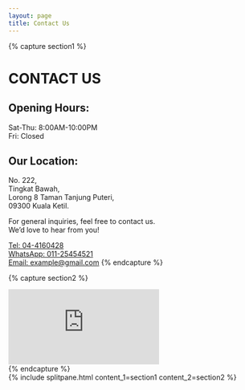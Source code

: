 ```yaml
---
layout: page
title: Contact Us
---
```


{% capture section1 %}
<h1 class="heading mb-3">CONTACT US</h1>
<h2>Opening Hours:</h2>
<p>Sat-Thu: 8:00AM-10:00PM<br/>Fri: Closed</p>
<h2>Our Location:</h2>
<p>No. 222,<br/>Tingkat Bawah,<br/>Lorong 8 Taman Tanjung Puteri,<br/>09300 Kuala Ketil.</p>
<p>For general inquiries, feel free to contact us.<br/>We’d love to hear from you!</p>
<a href="tel:04-4160428">Tel: 04-4160428</a><br/>
<a href="https://wa.link/27sifm">WhatsApp: 011-25454521</a><br/>
<a href="mailto:example@gmail.com">Email: example@gmail.com</a>
{% endcapture %}

{% capture section2 %}
<section class="h-100 w-100">
  <div class="container w-100 h-100 p-0">
    <iframe class="fade-on-view round mx-auto w-100 h-100 p-0" title="Google Map" src="https://www.google.com/maps?q=Uniklinik%20kuala%20ketil&amp;output=embed&amp;hl=en-US&amp;z=12" frameborder="0"></iframe>
  </div>
</section>
{% endcapture %}

<main class="content container">
  {% include splitpane.html
    content_1=section1
    content_2=section2
  %}
</main>